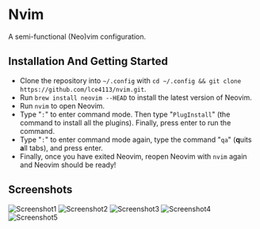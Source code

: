 # Nvim
A semi-functional (Neo)vim configuration.


## Installation And Getting Started

- Clone the repository into `~/.config` with `cd ~/.config && git clone https://github.com/lce4113/nvim.git`.
- Run `brew install neovim --HEAD` to install the latest version of Neovim.
- Run `nvim` to open Neovim.
- Type "`:`" to enter command mode. Then type "`PlugInstall`" (the command to install all the plugins). Finally, press enter to run the command.
- Type "`:`" to enter command mode again, type the command "`qa`" (**q**uits **a**ll tabs), and press enter.
- Finally, once you have exited Neovim, reopen Neovim with `nvim` again and Neovim should be ready!


## Screenshots

![Screenshot1](https://cdn.discordapp.com/attachments/809915792581460010/828145235271745576/unknown.png)
![Screenshot2](https://cdn.discordapp.com/attachments/809915792581460010/828145443447504906/unknown.png)
![Screenshot3](https://cdn.discordapp.com/attachments/809915792581460010/828145628214329375/unknown.png)
![Screenshot4](https://cdn.discordapp.com/attachments/809915792581460010/828315426106245120/unknown.png)
![Screenshot5](https://cdn.discordapp.com/attachments/809915792581460010/828319376209346580/unknown.png)
